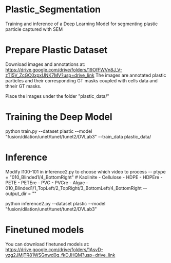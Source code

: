 # Plastic_Segmentation
Training and inference of a Deep Learning Model for segmenting plastic particle captured with SEM

# Prepare Plastic Dataset
Download images and annotations at: https://drive.google.com/drive/folders/19OfFWVn8J_V-zTI5V_ZcGC0xpxUNK7MV?usp=drive_link
The images are annotated plastic particles and their corresponding GT masks coupled with cells data and thheir GT masks.

Place the images under the folder "plastic_data/"

# Training the Deep Model
python train.py --dataset plastic --model "fusion/dilation/unet/tunet/tunet2/DVLab3" --train_data plastic_data/

# Inference
Modify l100-101 in inference2.py to choose which video to process
-- ptype = "010_Blinded1/4_BottomRight" #  Kaolinite - Cellulose - HDPE - HDPEre - PETE - PETEre - PVC - PVCre - Algae - 010_Blinded1/1_TopLeft/2_TopRight/3_BottomLeft/4_BottomRight
-- output_dir = ""

python inference2.py --dataset plastic --model "fusion/dilation/unet/tunet/tunet2/DVLab3"

# Finetuned models
You can download finetuned models at: https://drive.google.com/drive/folders/1AsvD-vzg2JMjTR81WSGnwd0q_fkDJHQM?usp=drive_link


